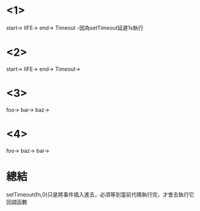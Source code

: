 # <1>

start->
IIFE->
end->
Timeout 
-因為setTimeout延遲1s執行

# <2>


start->
IIFE->
end->
Timeout->

# <3>

foo->
bar->
baz->

# <4>

foo->
baz->
bar->

# 總結  
setTimeout(fn,0)只是將事件插入進去，必須等到當前代碼執行完，才會去執行它回調函數